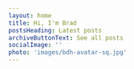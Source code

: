 ```yaml
---
layout: home
title: Hi, I'm Brad
postsHeading: Latest posts
archiveButtonText: See all posts
socialImage: ''
photo: 'images/bdh-avatar-sq.jpg'
---
```


